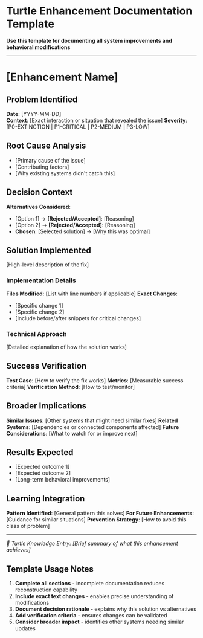 # Turtle Enhancement Documentation Template

**Use this template for documenting all system improvements and behavioral modifications**

---

# [Enhancement Name]

## Problem Identified
**Date**: [YYYY-MM-DD]  
**Context**: [Exact interaction or situation that revealed the issue]
**Severity**: [P0-EXTINCTION | P1-CRITICAL | P2-MEDIUM | P3-LOW]

## Root Cause Analysis
- [Primary cause of the issue]
- [Contributing factors]
- [Why existing systems didn't catch this]

## Decision Context
**Alternatives Considered**: 
- [Option 1] → **[Rejected/Accepted]**: [Reasoning]
- [Option 2] → **[Rejected/Accepted]**: [Reasoning]
- **Chosen**: [Selected solution] → [Why this was optimal]

## Solution Implemented
[High-level description of the fix]

### Implementation Details
**Files Modified**: [List with line numbers if applicable]
**Exact Changes**: 
- [Specific change 1]
- [Specific change 2]
- [Include before/after snippets for critical changes]

### Technical Approach
[Detailed explanation of how the solution works]

## Success Verification
**Test Case**: [How to verify the fix works]
**Metrics**: [Measurable success criteria]
**Verification Method**: [How to test/monitor]

## Broader Implications
**Similar Issues**: [Other systems that might need similar fixes]
**Related Systems**: [Dependencies or connected components affected]
**Future Considerations**: [What to watch for or improve next]

## Results Expected
- [Expected outcome 1]
- [Expected outcome 2]
- [Long-term behavioral improvements]

## Learning Integration
**Pattern Identified**: [General pattern this solves]
**For Future Enhancements**: [Guidance for similar situations]
**Prevention Strategy**: [How to avoid this class of problem]

---

*🐢 Turtle Knowledge Entry: [Brief summary of what this enhancement achieves]*

## Template Usage Notes
1. **Complete all sections** - incomplete documentation reduces reconstruction capability
2. **Include exact text changes** - enables precise understanding of modifications
3. **Document decision rationale** - explains why this solution vs alternatives
4. **Add verification criteria** - ensures changes can be validated
5. **Consider broader impact** - identifies other systems needing similar updates